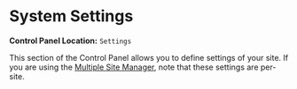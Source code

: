 <!--
    This source file is part of the open source project
    ExpressionEngine User Guide (https://github.com/ExpressionEngine/ExpressionEngine-User-Guide)

    @link      https://expressionengine.com/
    @copyright Copyright (c) 2003-2020, Packet Tide, LLC (https://www.packettide.com)
    @license   https://expressionengine.com/license Licensed under Apache License, Version 2.0
-->

# System Settings

**Control Panel Location:** `Settings`

This section of the Control Panel allows you to define settings of your site. If you are using the [Multiple Site Manager](msm/overview.md), note that these settings are per-site.
